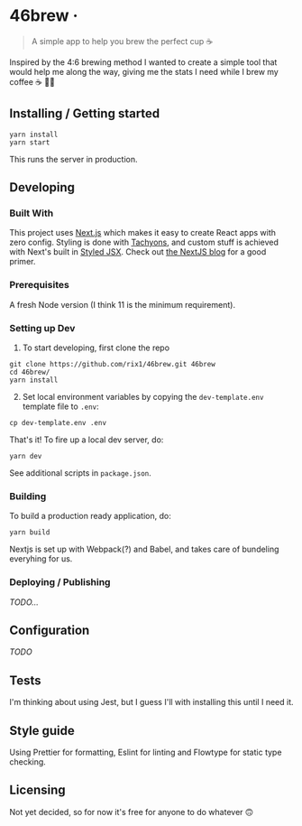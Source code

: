 <!-- ![Logo of the project](./images/logo.sample.png) -->

# 46brew &middot;

> A simple app to help you brew the perfect cup ☕️

Inspired by the 4:6 brewing method I wanted to create a simple tool that would help me along the way, giving me the stats I need while I brew my coffee ☕️ 👷‍♂️

## Installing / Getting started

```shell
yarn install
yarn start
```

This runs the server in production.

## Developing

### Built With

This project uses [Next.js](nextjs.org) which makes it easy to create React apps with zero config. Styling is done with [Tachyons](http://tachyons.io/), and custom stuff is achieved with Next's built in [Styled JSX](https://www.npmjs.com/package/styled-jsx). Check out [the NextJS blog](https://nextjs.org/blog/styling-next-with-styled-jsx) for a good primer.

### Prerequisites

A fresh Node version (I think 11 is the minimum requirement).

### Setting up Dev

1. To start developing, first clone the repo

```shell
git clone https://github.com/rix1/46brew.git 46brew
cd 46brew/
yarn install
```

2. Set local environment variables by copying the `dev-template.env` template file to `.env`:

```shell
cp dev-template.env .env
```

That's it! To fire up a local dev server, do:

```shell
yarn dev
```

See additional scripts in `package.json`.

### Building

To build a production ready application, do:

```shell
yarn build
```

Nextjs is set up with Webpack(?) and Babel, and takes care of bundeling everyhing for us.

### Deploying / Publishing

_TODO..._

<!-- give instructions on how to build and release a new version
In case there's some step you have to take that publishes this project to a
server, this is the right time to state it.

```shell
packagemanager deploy your-project -s server.com -u username -p password
```

And again you'd need to tell what the previous code actually does. -->

## Configuration

<!-- Here you should write what are all of the configurations a user can enter when
using the project. -->

_TODO_

## Tests

I'm thinking about using Jest, but I guess I'll with installing this until I need it.

## Style guide

Using Prettier for formatting, Eslint for linting and Flowtype for static type checking.

## Licensing

Not yet decided, so for now it's free for anyone to do whatever 🙃

